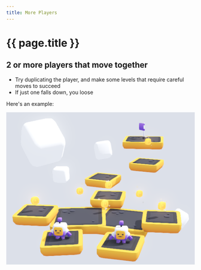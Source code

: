 ```yaml
---
title: More Players
---
```

# {{ page.title }}

## 2 or more players that move together

* Try duplicating the player, and make some levels that require careful moves to succeed
* If just one falls down, you loose

Here's an example:

![Two Player Level Example](res/many_players/level_example.png)

